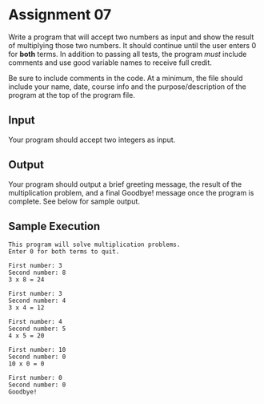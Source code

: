 # Assignment 07

Write a program that will accept two numbers as input and show the result of multiplying those two numbers. It should continue until the user enters 0 for **both** terms. In addition to passing all tests, the program _must_ include comments and use good variable names to receive full credit.

Be sure to include comments in the code. At a minimum, the file should include your name, date, course info and the purpose/description of the program at the top of the program file.

## Input

Your program should accept two integers as input.

## Output

Your program should output a brief greeting message, the result of the multiplication problem, and a final Goodbye! message once the program is complete. See below for sample output.

## Sample Execution

```output
This program will solve multiplication problems.
Enter 0 for both terms to quit.

First number: 3
Second number: 8
3 x 8 = 24

First number: 3
Second number: 4
3 x 4 = 12

First number: 4
Second number: 5
4 x 5 = 20

First number: 10
Second number: 0
10 x 0 = 0

First number: 0
Second number: 0
Goodbye!
```
